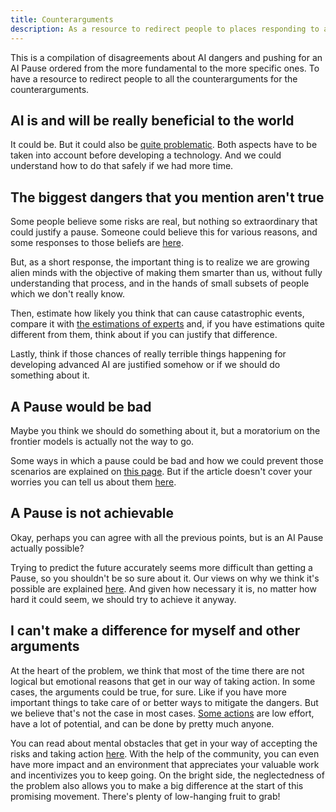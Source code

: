 ```yaml
---
title: Counterarguments
description: As a resource to redirect people to places responding to all kinds of arguments
---
```


This is a compilation of disagreements about AI dangers and pushing for an AI Pause ordered from the more fundamental to the more specific ones. To have a resource to redirect people to all the counterarguments for the counterarguments.

## AI is and will be really beneficial to the world

It could be. But it could also be [quite problematic](/risks). Both aspects have to be taken into account before developing a technology. And we could understand how to do that safely if we had more time.

## The biggest dangers that you mention aren't true

Some people believe some risks are real, but nothing so extraordinary that could justify a pause. Someone could believe this for various reasons, and some responses to those beliefs are [here](/ai-x-risk-skepticism). 

But, as a short response, the important thing is to realize we are growing alien minds with the objective of making them smarter than us, without fully understanding that process, and in the hands of small subsets of people which we don't really know.

Then, estimate how likely you think that can cause catastrophic events, compare it with [the estimations of experts](/polls-and-surveys#catastrophic-risks-from-ai) and, if you have estimations quite different from them, think about if you can justify that difference. 

Lastly, think if those chances of really terrible things happening for developing advanced AI are justified somehow or if we should do something about it.

## A Pause would be bad

Maybe you think we should do something about it, but a moratorium on the frontier models is actually not the way to go.

Some ways in which a pause could be bad and how we could prevent those scenarios are explained on [this page](/mitigating-pause-failures). But if the article doesn't cover your worries you can tell us about them [here](https://airtable.com/appWPTGqZmUcs3NWu/pagIvo9Sv6IDHaolu/form).

## A Pause is not achievable

Okay, perhaps you can agree with all the previous points, but is an AI Pause actually possible?

Trying to predict the future accurately seems more difficult than getting a Pause, so you shouldn't be so sure about it. Our views on why we think it's possible are explained [here](/feasibility). And given how necessary it is, no matter how hard it could seem, we should try to achieve it anyway. 

## I can't make a difference for myself and other arguments

At the heart of the problem, we think that most of the time there are not logical but emotional reasons that get in our way of taking action. In some cases, the arguments could be true, for sure. Like if you have more important things to take care of or better ways to mitigate the dangers. But we believe that's not the case in most cases. [Some actions](/action) are low effort, have a lot of potential, and can be done by pretty much anyone. 

You can read about mental obstacles that get in your way of accepting the risks and taking action [here](psychology-of-x-risk). With the help of the community, you can even have more impact and an environment that appreciates your valuable work and incentivizes you to keep going. On the bright side, the neglectedness of the problem also allows you to make a big difference at the start of this promising movement. There's plenty of low-hanging fruit to grab!
